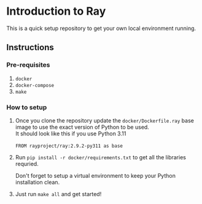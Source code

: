 # Introduction to Ray

This is a quick setup repository to get your own local environment running.

## Instructions

### Pre-requisites
1. `docker`
2. `docker-compose`
3. `make`

### How to setup

1. Once you clone the repository update the `docker/Dockerfile.ray` base image to use the exact version of Python to be used. \
   It should look like this if you use Python 3.11 \
   \
   `FROM rayproject/ray:2.9.2-py311 as base`  
  
   
2. Run `pip install -r docker/requirements.txt` to get all the libraries requried. 

   Don't forget to setup a virtual environment to keep your Python installation clean.



3. Just run `make all` and get started!
